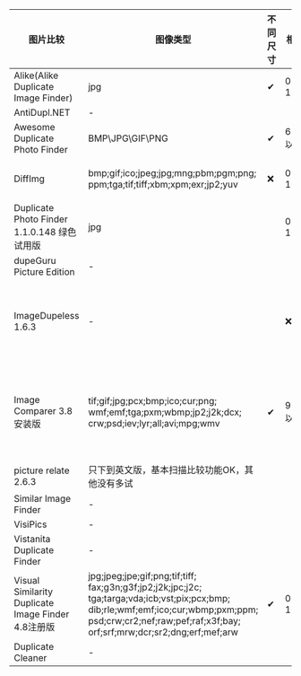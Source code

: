 | 图片比较                                           | 图像类型                                                     | 不同尺寸 | 相似    | 快慢                 | 其它                                                      |
| -------------------------------------------------- | ------------------------------------------------------------ | -------- | ------- | -------------------- | --------------------------------------------------------- |
| Alike(Alike Duplicate Image Finder)                | jpg                                                          | ✔        | 0-100   | 快                   | 不支持Win7x64                                             |
| AntiDupl.NET                                       | -                                                            |          |         |                      |                                                           |
| Awesome Duplicate Photo Finder                     | BMP\JPG\GIF\PNG                                              | ✔        | 60%以上 | 快                   |                                                           |
| DiffImg                                            | bmp;gif;ico;jpeg;jpg;mng;pbm;pgm;png; <br> ppm;tga;tif;tiff;xbm;xpm;exr;jp2;yuv | ❌        | 0-100   | 快                   | 只支持两图像对比,效果明显                                 |
| Duplicate Photo Finder 1.1.0.148 绿色试用版        | jpg                                                          |          | 0-100   | 3千张/5分            |                                                           |
| dupeGuru Picture Edition                           | -                                                            |          |         |                      |                                                           |
| ImageDupeless 1.6.3                                | -                                                            |          | ❌       | 查看卡顿明显         | 图片很多扫描时间很长，搜索出相似度超低图片                |
| Image Comparer 3.8 安装版                          | tif;gif;jpg;pcx;bmp;ico;cur;png; <br> wmf;emf;tga;pxm;wbmp;jp2;j2k;dcx; <br> crw;psd;iev;lyr;all;avi;mpg;wmv | ✔        | 95%以上 | 3千张/3分半  <br>  图多卡顿 | 有画廊功能，显示图片10张最相似，<br> ✔找茬，❌动图比较干扰 |
| picture relate 2.6.3                               | 只下到英文版，基本扫描比较功能OK，其他没有多试               |          |         |                      |                                                           |
| Similar Image Finder                               | -                                                            |          |         |                      |                                                           |
| VisiPics                                           | -                                                            |          |         |                      |                                                           |
| Vistanita Duplicate Finder                         | -                                                            |          |         |                      |                                                           |
| Visual Similarity Duplicate Image Finder 4.8注册版 | jpg;jpeg;jpe;gif;png;tif;tiff;   <br>   fax;g3n;g3f;jp2;j2k;jpc;j2c;   <br>   tga;targa;vda;icb;vst;pix;pcx;bmp;   <br>   dib;rle;wmf;emf;ico;cur;wbmp;pxm;ppm;  <br>   psd;crw;cr2;nef;raw;pef;raf;x3f;bay;   <br>   orf;srf;mrw;dcr;sr2;dng;erf;mef;arw | ✔        | 0-100   | 快                   | 最新6.2收费不能批量删除  <br>  ✔本地以图找图                     |
| Duplicate Cleaner | - |  |  |  |  |